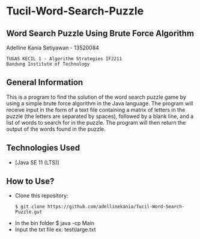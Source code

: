 # Tucil-Word-Search-Puzzle
## Word Search Puzzle Using Brute Force Algorithm
Adelline Kania Setiyawan - 13520084
```
TUGAS KECIL 1 - Algorithm Strategies IF2211
Bandung Institute of Technology
```

## General Information
This is a program to find the solution of the word search puzzle game by using a simple brute force algorithm in the Java language. 
The program will receive input in the form of a text file containing a matrix of letters in the puzzle (the letters are separated by spaces),
followed by a blank line, and a list of words to search for in the puzzle. The program will then return the output of the words found in the puzzle.

## Technologies Used
- [Java SE 11 (LTS)]

## How to Use?
* Clone this repository:
  ```
  $ git clone https://github.com/adellinekania/Tucil-Word-Search-Puzzle.gut
  ```
* In the bin folder
  $ java -cp Main
* Input the txt file
  ex: test\large.txt

